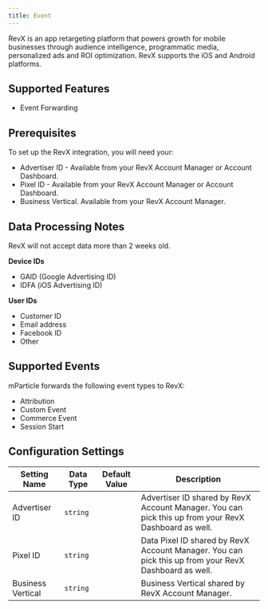 ```yaml
---
title: Event
---
```


RevX is an app retargeting platform that powers growth for mobile businesses through audience intelligence, programmatic media, personalized ads and ROI optimization. RevX supports the iOS and Android platforms.

## Supported Features

* Event Forwarding

## Prerequisites

To set up the RevX integration, you will need your: 

* Advertiser ID - Available from your RevX Account Manager or Account Dashboard.
* Pixel ID - Available from your RevX Account Manager or Account Dashboard.
* Business Vertical. Available from your RevX Account Manager.

## Data Processing Notes

RevX will not accept data more than 2 weeks old.

**Device IDs**  

* GAID (Google Advertising ID)  
* IDFA (iOS Advertising ID)  

**User IDs**  

* Customer ID  
* Email address  
* Facebook ID  
* Other  

## Supported Events

mParticle forwards the following event types to RevX:

* Attribution  
* Custom Event
* Commerce Event  
* Session Start

## Configuration Settings


| Setting Name| Data Type | Default Value | Description |
|-------------|----------|----------------|-----------------|
| Advertiser ID | `string` | | Advertiser ID shared by RevX Account Manager. You can pick this up from your RevX Dashboard as well. |
| Pixel ID | `string` | | Data Pixel ID shared by RevX Account Manager. You can pick this up from your RevX Dashboard as well. |
| Business Vertical | `string` | | Business Vertical shared by RevX Account Manager. |
